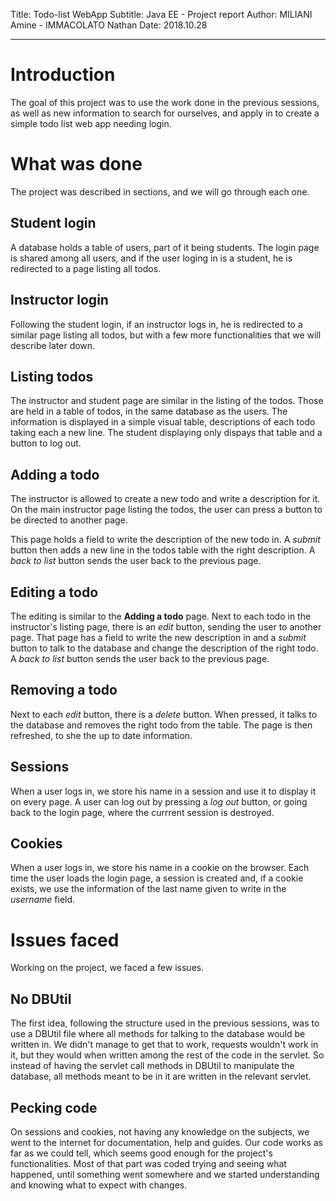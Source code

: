 Title: Todo-list WebApp
Subtitle: Java EE - Project report
Author: MILIANI Amine - IMMACOLATO Nathan
Date: 2018.10.28

***

# Introduction

The goal of this project was to use the work done in the previous sessions, as well as new information to search for ourselves, and apply in to create a simple todo list web app needing login.

# What was done

The project was described in sections, and we will go through each one.

## Student login

A database holds a table of users, part of it being students.
The login page is shared among all users, and if the user loging in is a student, he is redirected to a page listing all todos.

## Instructor login

Following the student login, if an instructor logs in, he is redirected to a similar page listing all todos, but with a few more functionalities that we will describe later down.

## Listing todos

The instructor and student page are similar in the listing of the todos.
Those are held in a table of todos, in the same database as the users.
The information is displayed in a simple visual table, descriptions of each todo taking each a new line.
The student displaying only dispays that table and a button to log out.

## Adding a todo

The instructor is allowed to create a new todo and write a description for it.
On the main instructor page listing the todos, the user can press a button to be directed to another page.

This page holds a field to write the description of the new todo in.
A *submit* button then adds a new line in the todos table with the right description.
A *back to list* button sends the user back to the previous page.

## Editing a todo

The editing is similar to the **Adding a todo** page.
Next to each todo in the instructor's listing page, there is an *edit* button, sending the user to another page.
That page has a field to write the new description in and a *submit* button to talk to the database and change the description of the right todo.
A *back to list* button sends the user back to the previous page.

## Removing a todo

Next to each *edit* button, there is a *delete* button.
When pressed, it talks to the database and removes the right todo from the table.
The page is then refreshed, to she the up to date information.

## Sessions

When a user logs in, we store his name in a session and use it to display it on every page.
A user can log out by pressing a *log out* button, or going back to the login page, where the currrent session is destroyed.

## Cookies

When a user logs in, we store his name in a cookie on the browser.
Each time the user loads the login page, a session is created and, if a cookie exists, we use the information of the last name given to write in the *username* field.

# Issues faced

Working on the project, we faced a few issues.

## No DBUtil

The first idea, following the structure used in the previous sessions, was to use a DBUtil file where all methods for talking to the database would be written in.
We didn't manage to get that to work, requests wouldn't work in it, but they would when written among the rest of the code in the servlet.
So instead of having the servlet call methods in DBUtil to manipulate the database, all methods meant to be in it are written in the relevant servlet.

## Pecking code

On sessions and cookies, not having any knowledge on the subjects, we went to the internet for documentation, help and guides.
Our code works as far as we could tell, which seems good enough for the project's functionalities.
Most of that part was coded trying and seeing what happened, until something went somewhere and we started understanding and knowing what to expect with changes.


